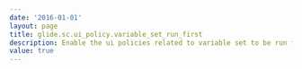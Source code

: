 ```yaml
---
date: '2016-01-01'
layout: page
title: glide.sc.ui_policy.variable_set_run_first
description: Enable the ui policies related to variable set to be run first
value: true
---
```

